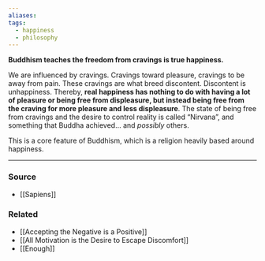 ```yaml
---
aliases: 
tags:
  - happiness
  - philosophy
---
```

**Buddhism teaches the freedom from cravings is true happiness.**

We are influenced by cravings. Cravings toward pleasure, cravings to be away from pain. These cravings are what breed discontent. Discontent is unhappiness. Thereby, **real happiness has nothing to do with having a lot of pleasure or being free from displeasure, but instead being free from the craving for more pleasure and less displeasure**. The state of being free from cravings and the desire to control reality is called “Nirvana”, and something that Buddha achieved... and *possibly* others.

This is a core feature of Buddhism, which is a religion heavily based around happiness. 

---

### Source
- [[Sapiens]]

### Related
- [[Accepting the Negative is a Positive]]
- [[All Motivation is the Desire to Escape Discomfort]]
- [[Enough]]